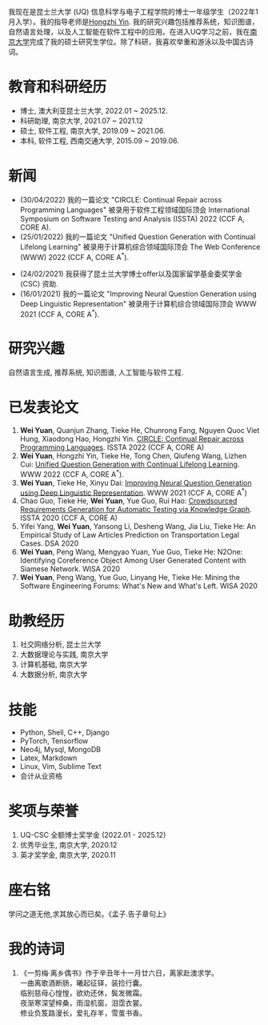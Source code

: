 <!-- ---
permalink: /
title: "Bio"
excerpt: "About me"
author_profile: true
redirect_from: 
  - /publication/
  - /publication.html
--- -->
我现在是昆士兰大学 (UQ) 信息科学与电子工程学院的博士一年级学生（2022年1月入学）。我的指导老师是[Hongzhi Yin](https://sites.google.com/view/hongzhi-yin/home). 我的研究兴趣包括推荐系统，知识图谱，自然语言处理，以及人工智能在软件工程中的应用。在进入UQ学习之前，我在[南京大学](https://www.nju.edu.cn)完成了我的硕士研究生学位。除了科研，我喜欢举重和游泳以及中国古诗词。
<!-- I am a first-year Ph.D. student (enrolled in Jan. 2022) at School of Information Technology and Electrical Engineering, The University of Queensland, supervised by [A/Prof. Hongzhi Yin](https://sites.google.com/view/hongzhi-yin/home). My research focuses on Recommender Systems, Knowledge Graph, Natural Language Processing, and AI for Software Engineering. Before at UQ, I received my Master's degree from [Nanjing University](https://www.nju.edu.cn). Outside of research, I like power lifting and swimming.  -->

<!-- I am a final-year master student at Software Institute, [Nanjing University](https://www.nju.edu.cn), studying natural language processing, supervised by [Dr. Tieke He](http://hetieke.cn). Specially, my research focuses on text generation, such as dialogue system and question generation. Before at Nanjing University, I received my Bachelor's degree from [Southwest Jiaotong University](https://www.swjtu.edu.cn). Outside of NLP I like power lifting and watching basketball games.  -->
<!-- In 2022, I will be a Ph.D. candidate at University of Queensland, Australia, supervised by [A/Prof. Yin](https://sites.google.com/view/hongzhi-yin/home). -->

教育和科研经历
======
* 博士, 澳大利亚昆士兰大学, 2022.01 ~ 2025.12.
* 科研助理, 南京大学, 2021.07 ~ 2021.12
* 硕士, 软件工程, 南京大学, 2019.09 ~ 2021.06.
* 本科, 软件工程, 西南交通大学, 2015.09 ~ 2019.06.

新闻
======
* (30/04/2022) 我的一篇论文 "CIRCLE: Continual Repair across Programming Languages" 被录用于软件工程领域国际顶会 International Symposium on Software Testing and Analysis (ISSTA) 2022 (CCF A, CORE A).
* (25/01/2022) 我的一篇论文 "Unified Question Generation with Continual Lifelong Learning" 被录用于计算机综合领域国际顶会 The Web Conference (WWW) 2022 (CCF A, CORE A<sup>\*</sup>).
<!-- * (20/10/2021) I got a research assistant position at Nanjing University for one year. -->
* (24/02/2021) 我获得了昆士兰大学博士offer以及国家留学基金委奖学金 (CSC) 资助.
* (16/01/2021) 我的一篇论文 "Improving Neural Question Generation using Deep Linguistic Representation" 被录用于计算机综合领域国际顶会 WWW 2021 (CCF A, CORE A<sup>\*</sup>).

研究兴趣
======
自然语言生成, 推荐系统, 知识图谱, 人工智能与软件工程.

已发表论文
======
1. **Wei Yuan**, Quanjun Zhang, Tieke He, Chunrong Fang, Nguyen Quoc Viet Hung, Xiaodong Hao, Hongzhi Yin. [CIRCLE: Continual Repair across Programming Languages](https://arxiv.org/abs/2205.10956). ISSTA 2022 (CCF A, CORE A)
1. **Wei Yuan**, Hongzhi Yin, Tieke He, Tong Chen, Qiufeng Wang, Lizhen Cui: [Unified Question Generation with Continual Lifelong Learning](https://dl.acm.org/doi/10.1145/3485447.3511930). WWW 2022 (CCF A, CORE A<sup>\*</sup>).
1. **Wei Yuan**, Tieke He, Xinyu Dai: [Improving Neural Question Generation using Deep Linguistic Representation](https://dl.acm.org/doi/fullHtml/10.1145/3442381.3449975). WWW 2021 (CCF A, CORE A<sup>\*</sup>)
1. Chao Guo, Tieke He, **Wei Yuan**, Yue Guo, Rui Hao: [Crowdsourced Requirements Generation for Automatic Testing via Knowledge Graph](https://dl.acm.org/doi/10.1145/3395363.3404363). ISSTA 2020 (CCF A, CORE A)
1. Yifei Yang, **Wei Yuan**, Yansong Li, Desheng Wang, Jia Liu, Tieke He: An Empirical Study of Law Articles Prediction on Transportation Legal Cases. DSA 2020
1. **Wei Yuan**, Peng Wang, Mengyao Yuan, Yue Guo, Tieke He: N2One: Identifying Coreference Object Among User Generated Content with Siamese Network. WISA 2020
1. **Wei Yuan**, Peng Wang, Yue Guo, Linyang He, Tieke He: Mining the Software Engineering Forums: What's New and What's Left. WISA 2020

助教经历
======
1. 社交网络分析, 昆士兰大学
1. 大数据理论与实践, 南京大学
1. 计算机基础, 南京大学
1. 大数据分析, 南京大学

技能
======
* Python, Shell, C++, Django
* PyTorch, Tensorflow
* Neo4j, Mysql, MongoDB
* Latex, Markdown
* Linux, Vim, Sublime Text
* 会计从业资格

奖项与荣誉
======
1. UQ-CSC 全额博士奖学金 (2022.01 - 2025.12)
1. 优秀毕业生, 南京大学, 2020.12
1. 英才奖学金, 南京大学, 2020.11

座右铭
======
学问之道无他,求其放心而已矣。《孟子.告子章句上》

我的诗词
======
1. 《一剪梅·离乡偶书》作于辛丑年十一月廿六日，离家赴澳求学。  
一曲离歌酒断肠，曦起征铎，装捡行囊。  
临别慈母心惶惶，欲劝还休，鬓发微霜。  
夜渐寒深望梓桑，雨湿机窗，泪霑衣裳。  
修业负笈路漫长，爱礼存羊，雪茧书香。  



